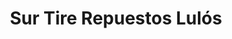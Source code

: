 ---
title: "Sur Tire Repuestos Lulós"
url: /quetzaltenango/sur-tire-repuestos-lulos/
shop: piezas de automóviles
---